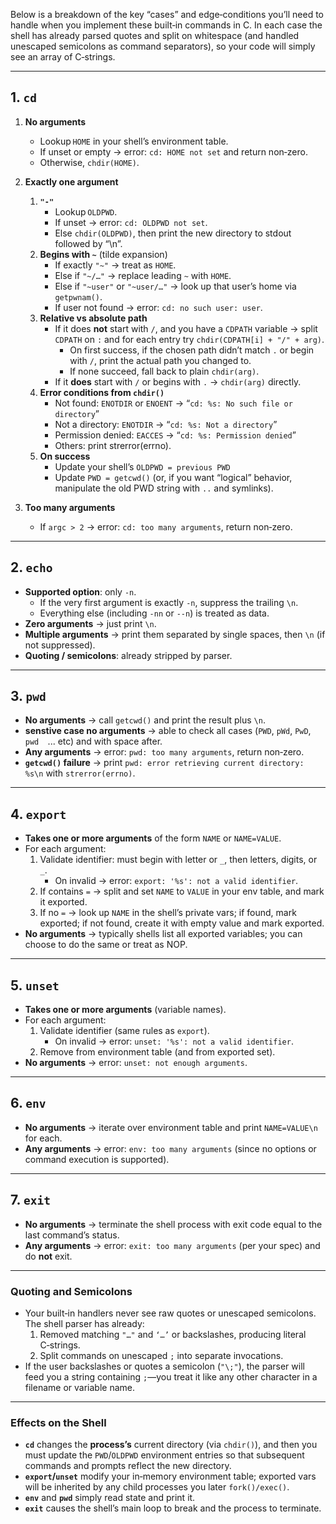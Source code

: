 Below is a breakdown of the key “cases” and edge‑conditions you’ll need to handle when you implement these built‑in commands in C.  In each case the shell has already parsed quotes and split on whitespace (and handled unescaped semicolons as command separators), so your code will simply see an array of C‑strings.

---

## 1. `cd`

1. **No arguments**  
   - Lookup `HOME` in your shell’s environment table.  
   - If unset or empty → error: `cd: HOME not set` and return non‑zero.  
   - Otherwise, `chdir(HOME)`.

2. **Exactly one argument**  
   1. **`"-"`**  
	  - Lookup `OLDPWD`.  
	  - If unset → error: `cd: OLDPWD not set`.  
	  - Else `chdir(OLDPWD)`, then print	the new directory to stdout followed by “\n”.  
   2. **Begins with `~`** (tilde expansion)  
	  - If exactly `"~"` → treat as `HOME`.  
	  - Else if `"~/…"` → replace leading `~` with `HOME`.  
	  - Else if `"~user"` or `"~user/…"` → look up that user’s home via `getpwnam()`.  
	  - If user not found → error: `cd: no such user: user`.  
   3. **Relative vs absolute path**  
	  - If it does **not** start with `/`, and you have a `CDPATH` variable → split `CDPATH` on `:` and for each entry try `chdir(CDPATH[i] + "/" + arg)`.  
		- On first success, if the chosen path didn’t match `.` or begin with `/`, print	the actual path you changed to.  
		- If none succeed, fall back to plain `chdir(arg)`.  
	  - If it **does** start with `/` or begins with `.` → `chdir(arg)` directly.
   4. **Error conditions from `chdir()`**  
	  - Not found: `ENOTDIR` or `ENOENT` → “`cd: %s: No such file or directory`”  
	  - Not a directory: `ENOTDIR` → “`cd: %s: Not a directory`”  
	  - Permission denied: `EACCES` → “`cd: %s: Permission denied`”  
	  - Others: print	strerror(errno).
   5. **On success**  
	  - Update your shell’s `OLDPWD = previous PWD`  
	  - Update `PWD = getcwd()` (or, if you want “logical” behavior, manipulate the old PWD string with `..` and symlinks).  

3. **Too many arguments**  
   - If `argc > 2` → error: `cd: too many arguments`, return non‑zero.

---

## 2. `echo`

- **Supported option**: only `-n`.  
  - If the very first argument is exactly `-n`, suppress the trailing `\n`.  
  - Everything else (including `-nn` or `--n`) is treated as data.  
- **Zero arguments** → just print	`\n`.  
- **Multiple arguments** → print	them separated by single spaces, then `\n` (if not suppressed).  
- **Quoting / semicolons**: already stripped by parser.

---

## 3. `pwd`

- **No arguments** → call `getcwd()` and print	the result plus `\n`. 
- **senstive case no arguments** → able to check all cases (`PWD`, `pWd`, `PwD`, `pwd  `... etc) and with space after.
- **Any arguments** → error: `pwd: too many arguments`, return non‑zero.  
- **`getcwd()` failure** → print	`pwd: error retrieving current directory: %s\n` with `strerror(errno)`.

---

## 4. `export`

- **Takes one or more arguments** of the form `NAME` or `NAME=VALUE`.  
- For each argument:  
  1. Validate identifier: must begin with letter or `_`, then letters, digits, or `_`.  
	 - On invalid → error: `export: '%s': not a valid identifier`.  
  2. If contains `=` → split and set `NAME` to `VALUE` in your env table, and mark it exported.  
  3. If no `=` → look up `NAME` in the shell’s private vars; if found, mark exported; if not found, create it with empty value and mark exported.  
- **No arguments** → typically shells list all exported variables; you can choose to do the same or treat as NOP.

---

## 5. `unset`

- **Takes one or more arguments** (variable names).  
- For each argument:  
  1. Validate identifier (same rules as `export`).  
	 - On invalid → error: `unset: '%s': not a valid identifier`.  
  2. Remove from environment table (and from exported set).  
- **No arguments** → error: `unset: not enough arguments`.

---

## 6. `env`

- **No arguments** → iterate over environment table and print	`NAME=VALUE\n` for each.  
- **Any arguments** → error: `env: too many arguments` (since no options or command execution is supported).

---

## 7. `exit`

- **No arguments** → terminate the shell process with exit code equal to the last command’s status.  
- **Any arguments** → error: `exit: too many arguments` (per your spec) and do **not** exit.

---

### Quoting and Semicolons

- Your built‑in handlers never see raw quotes or unescaped semicolons.  The shell parser has already:
  1. Removed matching `"…"` and `‘…’` or backslashes, producing literal C‑strings.
  2. Split commands on unescaped `;` into separate invocations.
- If the user backslashes or quotes a semicolon (`"\;"`), the parser will feed you a string containing `;`—you treat it like any other character in a filename or variable name.

---

### Effects on the Shell

- **`cd`** changes the **process’s** current directory (via `chdir()`), and then you must update the `PWD`/`OLDPWD` environment entries so that subsequent commands and prompts reflect the new directory.  
- **`export`/`unset`** modify your in‑memory environment table; exported vars will be inherited by any child processes you later `fork()/exec()`.  
- **`env`** and **`pwd`** simply read state and print	it.  
- **`exit`** causes the shell’s main loop to break and the process to terminate.
